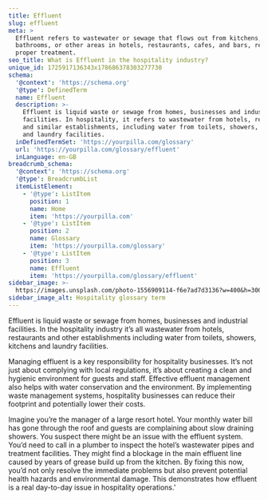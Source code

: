 ```yaml
---
title: Effluent
slug: effluent
meta: >
  Effluent refers to wastewater or sewage that flows out from kitchens,
  bathrooms, or other areas in hotels, restaurants, cafes, and bars, requiring
  proper treatment.
seo_title: What is Effluent in the hospitality industry?
unique_id: 1725917136343x178686378303277730
schema:
  '@context': 'https://schema.org'
  '@type': DefinedTerm
  name: Effluent
  description: >-
    Effluent is liquid waste or sewage from homes, businesses and industrial
    facilities. In hospitality, it refers to wastewater from hotels, restaurants
    and similar establishments, including water from toilets, showers, kitchens
    and laundry facilities.
  inDefinedTermSet: 'https://yourpilla.com/glossary'
  url: 'https://yourpilla.com/glossary/effluent'
  inLanguage: en-GB
breadcrumb_schema:
  '@context': 'https://schema.org'
  '@type': BreadcrumbList
  itemListElement:
    - '@type': ListItem
      position: 1
      name: Home
      item: 'https://yourpilla.com'
    - '@type': ListItem
      position: 2
      name: Glossary
      item: 'https://yourpilla.com/glossary'
    - '@type': ListItem
      position: 3
      name: Effluent
      item: 'https://yourpilla.com/glossary/effluent'
sidebar_image: >-
  https://images.unsplash.com/photo-1556909114-f6e7ad7d3136?w=400&h=300&fit=crop&auto=format
sidebar_image_alt: Hospitality glossary term
---
```

Effluent is liquid waste or sewage from homes, businesses and industrial facilities. In the hospitality industry it’s all wastewater from hotels, restaurants and other establishments including water from toilets, showers, kitchens and laundry facilities.

Managing effluent is a key responsibility for hospitality businesses. It’s not just about complying with local regulations, it’s about creating a clean and hygienic environment for guests and staff. Effective effluent management also helps with water conservation and the environment. By implementing waste management systems, hospitality businesses can reduce their footprint and potentially lower their costs.

Imagine you’re the manager of a large resort hotel. Your monthly water bill has gone through the roof and guests are complaining about slow draining showers. You suspect there might be an issue with the effluent system. You’d need to call in a plumber to inspect the hotel’s wastewater pipes and treatment facilities. They might find a blockage in the main effluent line caused by years of grease build up from the kitchen. By fixing this now, you’d not only resolve the immediate problems but also prevent potential health hazards and environmental damage. This demonstrates how effluent is a real day-to-day issue in hospitality operations.'
